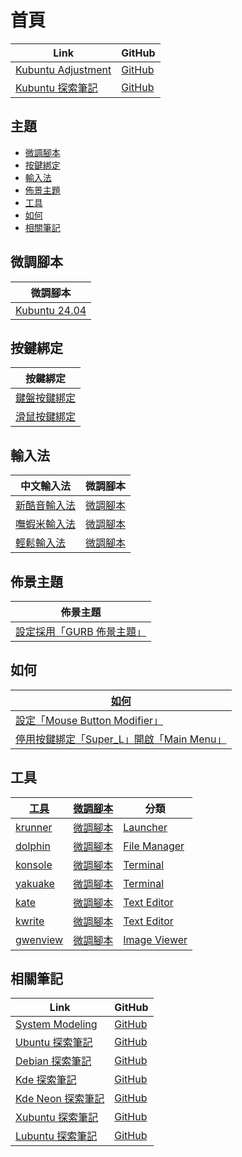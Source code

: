

# 首頁

| Link | GitHub |
| ---- | ------ |
| [Kubuntu Adjustment](https://samwhelp.github.io/kubuntu-adjustment/) | [GitHub](https://github.com/samwhelp/kubuntu-adjustment) |
| [Kubuntu 探索筆記](https://samwhelp.github.io/note-about-kubuntu/) | [GitHub](https://github.com/samwhelp/note-about-kubuntu) |




## 主題

* [微調腳本](#微調腳本)
* [按鍵綁定](#按鍵綁定)
* [輸入法](#輸入法)
* [佈景主題](#佈景主題)
* [工具](#工具)
* [如何](#如何)
* [相關筆記](#相關筆記)




## 微調腳本

| 微調腳本 |
| -------- |
| [Kubuntu 24.04](https://github.com/samwhelp/kubuntu-adjustment/tree/main/prototype/main/kde-config/locale/en_us/Breeze-Dark) |




## 按鍵綁定

| 按鍵綁定 |
| --- |
| [鍵盤按鍵綁定](https://samwhelp.github.io/note-about-kubuntu/read/config/keybind.html) |
| [滑鼠按鍵綁定](https://samwhelp.github.io/note-about-kubuntu/read/config/mousebind.html) |




## 輸入法

| 中文輸入法 | 微調腳本 |
| ---------- | -------- |
| [新酷音輸入法](https://samwhelp.github.io/note-about-kubuntu/read/subject/input-method/fcitx5/module/fcitx5-chewing.html) | [微調腳本](https://github.com/samwhelp/kubuntu-adjustment/tree/main/prototype/main/im-config/fcitx5/fcitx5-chewing) |
| [嘸蝦米輸入法](https://samwhelp.github.io/note-about-kubuntu/read/subject/input-method/fcitx5/table/fcitx5-table-boshiamy.html) | [微調腳本](https://github.com/samwhelp/kubuntu-adjustment/tree/main/prototype/main/im-config/fcitx5/fcitx5-table-boshiamy) |
| [輕鬆輸入法](https://samwhelp.github.io/note-about-kubuntu/read/subject/input-method/fcitx5/table/fcitx5-table-easy-large.html) | [微調腳本](https://github.com/samwhelp/kubuntu-adjustment/tree/main/prototype/main/im-config/fcitx5/fcitx5-table-easy-large) |




## 佈景主題

| 佈景主題 |
| -------- |
| [設定採用「GURB 佈景主題」](https://samwhelp.github.io/note-about-kubuntu/read/subject/grub.html) |




## 如何

| [如何](https://samwhelp.github.io/note-about-kubuntu/read/howto.html) |
| ------- |
| [設定「Mouse Button Modifier」](https://samwhelp.github.io/note-about-kubuntu/read/howto/config-mouse-button-modifier.html) |
| [停用按鍵綁定「Super_L」開啟「Main Menu」](https://samwhelp.github.io/note-about-kubuntu/read/howto/disable-keybind-open-main-menu.html) |




## 工具

| [工具](https://samwhelp.github.io/note-about-kubuntu/read/subject/tool.html) | [微調腳本](https://github.com/samwhelp/kubuntu-adjustment/tree/main/prototype/main/tool-config/part) | 分類 |
| --- | --- | --- |
| [krunner](https://samwhelp.github.io/note-about-kubuntu/read/subject/tool/launcher/krunner.html) | [微調腳本](https://github.com/samwhelp/kubuntu-adjustment/tree/main/prototype/main/tool-config/part/krunner) | [Launcher](https://samwhelp.github.io/note-about-kubuntu/read/subject/tool/launcher.html) |
| [dolphin](https://samwhelp.github.io/note-about-kubuntu/read/subject/tool/file-manager/dolphin.html) | [微調腳本](https://github.com/samwhelp/kubuntu-adjustment/tree/main/prototype/main/tool-config/part/dolphin) | [File Manager](https://samwhelp.github.io/note-about-kubuntu/read/subject/tool/file-manager.html) |
| [konsole](https://samwhelp.github.io/note-about-kubuntu/read/subject/tool/terminal/konsole.html) | [微調腳本](https://github.com/samwhelp/kubuntu-adjustment/tree/main/prototype/main/tool-config/part/konsole) | [Terminal](https://samwhelp.github.io/note-about-kubuntu/read/subject/tool/terminal.html) |
| [yakuake](https://samwhelp.github.io/note-about-kubuntu/read/subject/tool/terminal/yakuake.html) | [微調腳本](https://github.com/samwhelp/kubuntu-adjustment/tree/main/prototype/main/tool-config/part/yakuake) | [Terminal](https://samwhelp.github.io/note-about-kubuntu/read/subject/tool/terminal.html) |
| [kate](https://samwhelp.github.io/note-about-kubuntu/read/subject/tool/text-editor/kate.html) | [微調腳本](https://github.com/samwhelp/kubuntu-adjustment/tree/main/prototype/main/tool-config/part/kate) | [Text Editor](https://samwhelp.github.io/note-about-kubuntu/read/subject/tool/text-editor.html) |
| [kwrite](https://samwhelp.github.io/note-about-kubuntu/read/subject/tool/text-editor/kwrite.html) | [微調腳本](https://github.com/samwhelp/kubuntu-adjustment/tree/main/prototype/main/tool-config/part/kwrite) | [Text Editor](https://samwhelp.github.io/note-about-kubuntu/read/subject/tool/text-editor.html) |
| [gwenview](https://samwhelp.github.io/note-about-kubuntu/read/subject/tool/image-viewer/gwenview.html) | [微調腳本](https://github.com/samwhelp/kubuntu-adjustment/tree/main/prototype/main/tool-config/part/gwenview) | [Image Viewer](https://samwhelp.github.io/note-about-kubuntu/read/subject/tool/image-viewer.html) |




## 相關筆記

| Link | GitHub |
| ---- | ------ |
| [System Modeling](https://samwhelp.github.io/system-modeling/) | [GitHub](https://github.com/samwhelp/system-modeling) |
| [Ubuntu 探索筆記](https://samwhelp.github.io/note-about-ubuntu/) | [GitHub](https://github.com/samwhelp/note-about-ubuntu) |
| [Debian 探索筆記](https://samwhelp.github.io/note-about-debian/) | [GitHub](https://github.com/samwhelp/note-about-debian) |
| [Kde 探索筆記](https://samwhelp.github.io/note-about-kde/) | [GitHub](https://github.com/samwhelp/note-about-kde) |
| [Kde Neon 探索筆記](https://samwhelp.github.io/note-about-kde-neon/) | [GitHub](https://github.com/samwhelp/note-about-kde-neon) |
| [Xubuntu 探索筆記](https://samwhelp.github.io/note-about-xubuntu/) | [GitHub](https://github.com/samwhelp/note-about-xubuntu) |
| [Lubuntu 探索筆記](https://samwhelp.github.io/note-about-lubuntu/) | [GitHub](https://github.com/samwhelp/note-about-lubuntu) |
